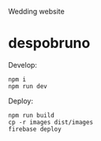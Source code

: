 Wedding website 

# despobruno

Develop:
```
npm i
npm run dev
```

Deploy:
```
npm run build
cp -r images dist/images
firebase deploy
```
